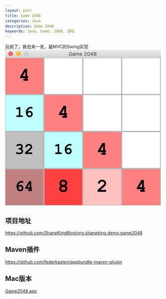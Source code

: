 ```yaml
---
layout: post
title: Game 2048
categories: Java
description: Game 2048
keywords: Java, Game, 2048, 游戏
---
```



玩疯了，我也来一发，最MVC的Swing实现
![](/images/posts/2015/QQ20180718-215232@2x.png)

## 项目地址
<https://github.com/ShaneKingBlog/org.shaneking.demo.game2048>

## Maven插件
<https://github.com/federkasten/appbundle-maven-plugin>

## Mac版本
[Game2048.app](/images/posts/2015/Game2048.app.zip)

